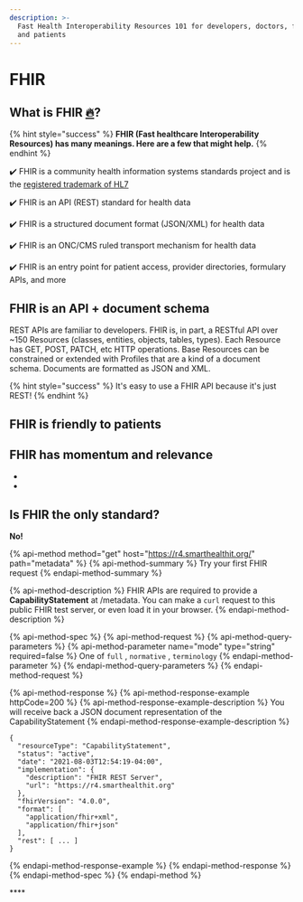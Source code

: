 ```yaml
---
description: >-
  Fast Health Interoperability Resources 101 for developers, doctors, founders,
  and patients
---
```


# FHIR

## What is FHIR [🔥](https://emojipedia.org/fire/)?

{% hint style="success" %}
**FHIR \(Fast healthcare Interoperability Resources\) has many meanings. Here are a few that might help.**
{% endhint %}

✔️ FHIR is a community health information systems standards project and is the [registered trademark of HL7](http://www.hl7.org/index.cfm)

✔️ FHIR is an API \(REST\) standard for health data

✔️ FHIR is a structured document format \(JSON/XML\) for health data

✔️ FHIR is an ONC/CMS ruled transport mechanism for health data

✔️ FHIR is an entry point for patient access, provider directories, formulary APIs, and more

## FHIR is an API + document schema

REST APIs are familiar to developers. FHIR is, in part, a RESTful API over ~150 Resources \(classes, entities, objects, tables, types\). Each Resource has GET, POST, PATCH, etc HTTP operations. Base Resources can be constrained or extended with Profiles that are a kind of a document schema. Documents are formatted as JSON and XML.

{% hint style="success" %}
It's easy to use a FHIR API because it's just REST!
{% endhint %}

## FHIR is friendly to patients



## FHIR has momentum and relevance

-

-

## Is FHIR the only standard?

**No!** 

{% api-method method="get" host="https://r4.smarthealthit.org/" path="metadata" %}
{% api-method-summary %}
Try your first FHIR request
{% endapi-method-summary %}

{% api-method-description %}
FHIR APIs are required to provide a **CapabilityStatement** at /metadata. You can make a `curl` request to this public FHIR test server, or even load it in your browser.
{% endapi-method-description %}

{% api-method-spec %}
{% api-method-request %}
{% api-method-query-parameters %}
{% api-method-parameter name="mode" type="string" required=false %}
One of  `full` , `normative` , `terminology`
{% endapi-method-parameter %}
{% endapi-method-query-parameters %}
{% endapi-method-request %}

{% api-method-response %}
{% api-method-response-example httpCode=200 %}
{% api-method-response-example-description %}
You will receive back a JSON document representation of the CapabilityStatement
{% endapi-method-response-example-description %}

```
{
  "resourceType": "CapabilityStatement",
  "status": "active",
  "date": "2021-08-03T12:54:19-04:00",
  "implementation": {
    "description": "FHIR REST Server",
    "url": "https://r4.smarthealthit.org"
  },
  "fhirVersion": "4.0.0",
  "format": [
    "application/fhir+xml",
    "application/fhir+json"
  ],
  "rest": [ ... ]
}
```
{% endapi-method-response-example %}
{% endapi-method-response %}
{% endapi-method-spec %}
{% endapi-method %}

\*\*\*\*











